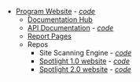 

* [Program Website](https://digital.gov/site-scanning) - _[code](https://github.com/GSA/digitalgov.gov/tree/main/content/guides/site-scanning)_
  * [Documentation Hub](https://github.com/18F/site-scanning-documentation)
  * [API Documentation](https://open.gsa.gov/api/spotlight-api/) - _[code](https://github.com/GSA/open-gsa-redesign/blob/master/_apidocs/spotlight-api.md)_
  * [Report Pages](https://github.com/18F/site-scanning-documentation/tree/master/report-pages)
  * Repos 
    * Site Scanning Engine - _[code](https://github.com/18F/Spotlight)_
    * [Spotlight 1.0 website](https://spotlight.app.cloud.gov/) - _[code](https://github.com/18F/Spotlight)_
    * [Spotlight 2.0 website](https://federalist-05e4f538-b6c2-49a0-a38c-262ad093ad6d.app.cloud.gov/site/18f/spotlight-ui/) - _[code](https://github.com/18F/Spotlight-ui)_
    
